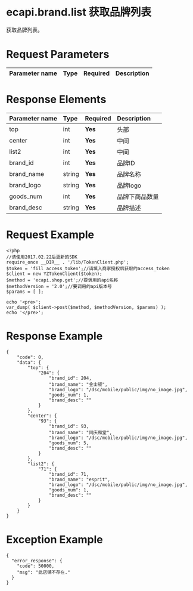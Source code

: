 ecapi.brand.list 获取品牌列表
=======================

获取品牌列表。


Request Parameters
==================

| Parameter name | Type   | Required | Description |
|:---------------|:-------|:---------|:------------|


Response Elements
=================

| Parameter name | Type   | Required | Description |
|:---------------|:-------|:---------|:------------|
| top             | int    | **Yes**  | 头部        |
| center          | int    | **Yes**  | 中间        |
| list2           | int    | **Yes**  | 中间        |
| brand_id        | int    | **Yes**  | 品牌ID      |
| brand_name      | string | **Yes**  | 品牌名称     |
| brand_logo      | string | **Yes**  | 品牌logo    |
| goods_num       | int    | **Yes**  | 品牌下商品数量 |
| brand_desc      | string | **Yes**  | 品牌描述     |



Request Example
===============

```
<?php
//请使用2017.02.22后更新的SDK 
require_once __DIR__ . '/lib/TokenClient.php';
$token = 'fill access_token';//请填入商家授权后获取的access_token 
$client = new YZTokenClient($token); 
$method = 'ecapi.shop.get';//要调用的api名称 
$methodVersion = '2.0';//要调用的api版本号 
$params = [ ]; 

echo '<pre>'; 
var_dump( $client->post($method, $methodVersion, $params) ); 
echo '</pre>';
```


Response Example
================

```
{
    "code": 0,
    "data": {
        "top": {
            "204": {
                "brand_id": 204,
                "brand_name": "金士顿",
                "brand_logo": "/dsc/mobile/public/img/no_image.jpg",
                "goods_num": 1,
                "brand_desc": ""
            }
        },
        "center": {
            "93": {
                "brand_id": 93,
                "brand_name": "同庆和堂",
                "brand_logo": "/dsc/mobile/public/img/no_image.jpg",
                "goods_num": 5,
                "brand_desc": ""
            }
        },
        "list2": {
            "71": {
                "brand_id": 71,
                "brand_name": "esprit",
                "brand_logo": "/dsc/mobile/public/img/no_image.jpg",
                "goods_num": 1,
                "brand_desc": ""
            }
        }
    }
}
```


Exception Example
=================

```
{
  "error_response": {
    "code": 50000,
    "msg": "此店铺不存在."
  }
}
```

